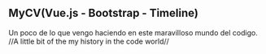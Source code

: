 MyCV(Vue.js - Bootstrap - Timeline)
--------------------------------
Un poco de lo que vengo haciendo en este maravilloso mundo del codigo.
//A little bit of the my history in the code world//


